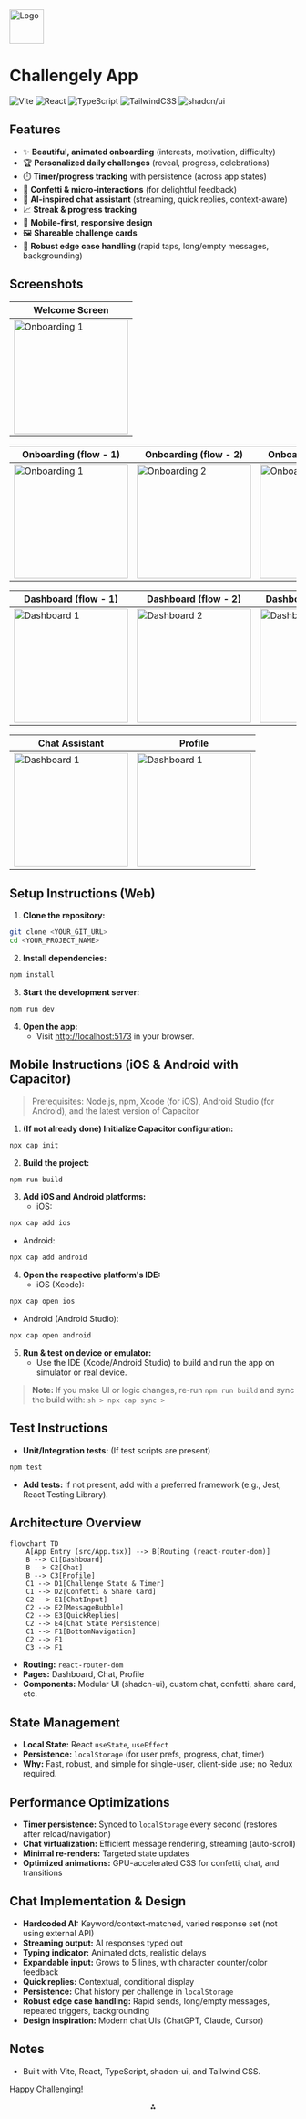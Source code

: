 <img src="public/screenshots/challenglyLogo.png" width="60" height="60" alt="Logo"/>

# Challengely App 

![Vite](https://img.shields.io/badge/Vite-4.0+-blueviolet?logo=vite&logoColor=white)
![React](https://img.shields.io/badge/React-18+-61dafb?logo=react&logoColor=black)
![TypeScript](https://img.shields.io/badge/TypeScript-4.0+-3178c6?logo=typescript&logoColor=white)
![TailwindCSS](https://img.shields.io/badge/TailwindCSS-3.0+-38bdf8?logo=tailwindcss&logoColor=white)
![shadcn/ui](https://img.shields.io/badge/shadcn--ui-%F0%9F%92%96-8b5cf6)

## Features

- ✨ **Beautiful, animated onboarding** (interests, motivation, difficulty)
- 🏆 **Personalized daily challenges** (reveal, progress, celebrations)
- ⏱️ **Timer/progress tracking** with persistence (across app states)
- 🎉 **Confetti \& micro-interactions** (for delightful feedback)
- 💬 **AI-inspired chat assistant** (streaming, quick replies, context-aware)
- 📈 **Streak \& progress tracking**
- 📱 **Mobile-first, responsive design**
- 🖼️ **Shareable challenge cards**
- 🧠 **Robust edge case handling** (rapid taps, long/empty messages, backgrounding)

## Screenshots

| Welcome Screen                                                                 |
| ------------------------------------------------------------------------------ |
| <img src="public/screenshots/onBoarding1.png" alt="Onboarding 1" width="200"/> |

| Onboarding (flow - 1)                                                          | Onboarding (flow - 2)                                                          | Onboarding (flow - 3)                                                          |
| ------------------------------------------------------------------------------ | ------------------------------------------------------------------------------ | ------------------------------------------------------------------------------ |
| <img src="public/screenshots/onBoarding2.png" alt="Onboarding 1" width="200"/> | <img src="public/screenshots/onBoarding3.png" alt="Onboarding 2" width="200"/> | <img src="public/screenshots/onBoarding4.png" alt="Onboarding 3" width="200"/> |

| Dashboard (flow - 1)                                                           | Dashboard (flow - 2)                                                           | Dashboard 3 (flow - 3)                                                         | Dashboard (flow - 4)                                                         |
| ------------------------------------------------------------------------------ | ------------------------------------------------------------------------------ | ------------------------------------------------------------------------------ | ---------------------------------------------------------------------------- |
| <img src="public/screenshots/Dashboard1.png" alt="Dashboard 1" width="200"/>   | <img src="public/screenshots/Dashboard2.png" alt="Dashboard 2" width="200"/>   | <img src="public/screenshots/Dashboard3.png" alt="Dashboard 3" width="200"/>   | <img src="public/screenshots/Dashboard4.png" alt="Dashboard 4" width="200"/> |

| Chat Assistant                                                                 | Profile                                                                        |
| ------------------------------------------------------------------------------ | ------------------------------------------------------------------------------ |
| <img src="public/screenshots/Chat.png" alt="Dashboard 1" width="200"/>         | <img src="public/screenshots/profile.png" alt="Dashboard 1" width="200"/>      |

## Setup Instructions (Web)

1. **Clone the repository:**

```sh
git clone <YOUR_GIT_URL>
cd <YOUR_PROJECT_NAME>
```

2. **Install dependencies:**

```sh
npm install
```

3. **Start the development server:**

```sh
npm run dev
```

4. **Open the app:**
   - Visit [http://localhost:5173](http://localhost:5173) in your browser.

## Mobile Instructions (iOS \& Android with Capacitor)

> Prerequisites: Node.js, npm, Xcode (for iOS), Android Studio (for Android), and the latest version of Capacitor

1. **(If not already done) Initialize Capacitor configuration:**

```sh
npx cap init
```

2. **Build the project:**

```sh
npm run build
```

3. **Add iOS and Android platforms:**
   - iOS:

```sh
npx cap add ios
```

   - Android:

```sh
npx cap add android
```

4. **Open the respective platform's IDE:**
   - iOS (Xcode):

```sh
npx cap open ios
```

   - Android (Android Studio):

```sh
npx cap open android
```

5. **Run \& test on device or emulator:**
   - Use the IDE (Xcode/Android Studio) to build and run the app on simulator or real device.

> **Note:** If you make UI or logic changes, re-run `npm run build` and sync the build with:
> `sh > npx cap sync > `

## Test Instructions

- **Unit/Integration tests:** (If test scripts are present)

```sh
npm test
```

- **Add tests:** If not present, add with a preferred framework (e.g., Jest, React Testing Library).

## Architecture Overview

```
flowchart TD
    A[App Entry (src/App.tsx)] --> B[Routing (react-router-dom)]
    B --> C1[Dashboard]
    B --> C2[Chat]
    B --> C3[Profile]
    C1 --> D1[Challenge State & Timer]
    C1 --> D2[Confetti & Share Card]
    C2 --> E1[ChatInput]
    C2 --> E2[MessageBubble]
    C2 --> E3[QuickReplies]
    C2 --> E4[Chat State Persistence]
    C1 --> F1[BottomNavigation]
    C2 --> F1
    C3 --> F1
```

- **Routing:** `react-router-dom`
- **Pages:** Dashboard, Chat, Profile
- **Components:** Modular UI (shadcn-ui), custom chat, confetti, share card, etc.

## State Management

- **Local State:** React `useState`, `useEffect`
- **Persistence:** `localStorage` (for user prefs, progress, chat, timer)
- **Why:** Fast, robust, and simple for single-user, client-side use; no Redux required.

## Performance Optimizations

- **Timer persistence:** Synced to `localStorage` every second (restores after reload/navigation)
- **Chat virtualization:** Efficient message rendering, streaming (auto-scroll)
- **Minimal re-renders:** Targeted state updates
- **Optimized animations:** GPU-accelerated CSS for confetti, chat, and transitions

## Chat Implementation \& Design

- **Hardcoded AI:** Keyword/context-matched, varied response set (not using external API)
- **Streaming output:** AI responses typed out
- **Typing indicator:** Animated dots, realistic delays
- **Expandable input:** Grows to 5 lines, with character counter/color feedback
- **Quick replies:** Contextual, conditional display
- **Persistence:** Chat history per challenge in `localStorage`
- **Robust edge case handling:** Rapid sends, long/empty messages, repeated triggers, backgrounding
- **Design inspiration:** Modern chat UIs (ChatGPT, Claude, Cursor)

## Notes

- Built with Vite, React, TypeScript, shadcn-ui, and Tailwind CSS.

Happy Challenging!

<div style="text-align: center">⁂</div>
